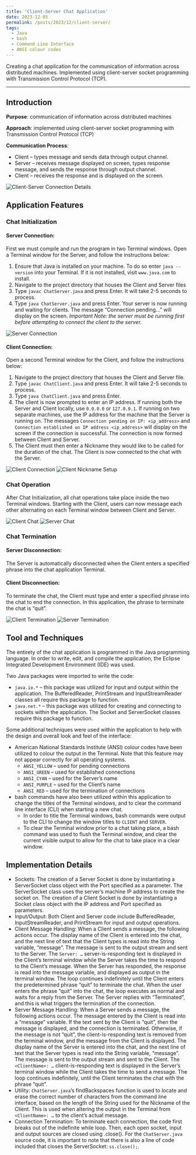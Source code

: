 ```yaml
---
title: 'Client-Server Chat Application'
date: 2023-12-05
permalink: /posts/2023/12/client-server/
tags:
  - Java
  - bash
  - Command Line Interface
  - ANSI colour codes
---
```


Creating a chat application for the communication of information across distributed machines. Implemented using client-server socket programming with Transmission Control Protocol (TCP).

---

## Introduction
**Purpose**: communication of information across distributed machines

**Approach**: implemented using client-server socket programming with Transmission Control Protocol (TCP)

**Communication Process**:   
* Client – types message and sends data through output channel.  
* Server – receives message displayed on screen, types response message, and sends the response through output channel.  
* Client – receives the response and is displayed on the screen.  

![Client-Server Connection Details](https://raw.githubusercontent.com/erincameron11/erincameron11.github.io/master/images/client-server-fig1.png)


## Application Features
### Chat Initialization
#### Server Connection:
First we must compile and run the program in two Terminal windows. Open a Terminal window for the Server, and follow the instructions below:
1. Ensure that Java is installed on your machine. To do so enter `java --version` into your Terminal. If it is not installed, visit `www.java.com` to install.
2. Navigate to the project directory that houses the Client and Server files
3. Type `javac ChatServer.java` and press Enter. It will take 2-5 seconds to process.
4. Type `java ChatServer.java` and press Enter. Your server is now running and waiting for clients. The message “Connection pending…” will display on the screen.
*Important Note: the server must be running first before attempting to connect the client to the server.*

![Server Connection](https://raw.githubusercontent.com/erincameron11/erincameron11.github.io/master/images/client-server-fig2.png)

#### Client Connection:
Open a second Terminal window for the Client, and follow the instructions below:
1. Navigate to the project directory that houses the Client and Server file. 
2. Type `javac ChatClient.java` and press Enter. It will take 2-5 seconds to process.
3. Type `java ChatClient.java` and press Enter.
4. The client is now prompted to enter an IP address. If running both the Server and Client locally, use `0.0.0.0` or `127.0.0.1`. If running on two separate machines, use the IP address for the machine that the Server is running on. The messages `Connection pending on IP: <ip_address>` and `Connection established on IP address <ip_address>` will display on the screen if the connection is successful. The connection is now formed between Client and Server.
5. The Client must then enter a Nickname they would like to be called for the duration of the chat. The Client is now connected to the chat with the Server.

![Client Connection](https://raw.githubusercontent.com/erincameron11/erincameron11.github.io/master/images/client-server-fig3.png)
![Client Nickname Setup](https://raw.githubusercontent.com/erincameron11/erincameron11.github.io/master/images/client-server-fig4.png)


### Chat Operation
After Chat Initialization, all chat operations take place inside the two Terminal windows. Starting with the Client, users can now message each other alternating on each Terminal window between Client and Server.

![Client Chat](https://raw.githubusercontent.com/erincameron11/erincameron11.github.io/master/images/client-server-fig5.png)
![Server Chat](https://raw.githubusercontent.com/erincameron11/erincameron11.github.io/master/images/client-server-fig6.png)

### Chat Termination
#### Server Disconnection:
The Server is automatically disconnected when the Client enters a specified phrase into the chat application Terminal.

#### Client Disconnection:
To terminate the chat, the Client must type and enter a specified phrase into the chat to end the connection. In this application, the phrase to terminate the chat is “quit”.

![Client Termination](https://raw.githubusercontent.com/erincameron11/erincameron11.github.io/master/images/client-server-fig7.png)
![Server Termination](https://raw.githubusercontent.com/erincameron11/erincameron11.github.io/master/images/client-server-fig8.png)

## Tool and Techniques
The entirety of the chat application is programmed in the Java programming language. In order to write, edit, and compile the application, the Eclipse Integrated Development Environment (IDE) was used.

Two Java packages were imported to write the code:
* `java.io.*`  – this package was utilized for input and output within the application. The BufferedReader, PrintStream and InputStreamReader classes all require this package to function.
* `java.net.*`  – this package was utilized for creating and connecting to sockets within the application. The Socket and ServerSocket classes require this package to function.

Some additional techniques were used within the application to help with the design and overall look and feel of the interface:
* American National Standards Institute (ANSI) colour codes have been utilized to colour the output in the Terminal. Note that this feature may not appear correctly for all operating systems.
  * `ANSI_YELLOW` – used for pending connections
  * `ANSI_GREEN` – used for established connections
  * `ANSI_CYAN` – used for the Server’s name
  * `ANSI_PURPLE` – used for the Client’s name
  * `ANSI_RED` – used for the termination of connections
* bash commands have also been utilized within this application to change the titles of the Terminal windows, and to clear the command line interface (CLI) when starting a new chat.
  * In order to title the Terminal windows, bash commands were output to the CLI to change the window titles to `CLIENT` and `SERVER`.
  * To clear the Terminal window prior to a chat taking place, a bash command was used to flush the Terminal window, and clear the current visible output to allow for the chat to take place in a clear window.

## Implementation Details
* Sockets: The creation of a Server Socket is done by instantiating a ServerSocket class object with the Port specified as a parameter. The ServerSocket class uses the server’s machine IP address to create the socket on. The creation of a Client Socket is done by instantiating a Socket class object with the IP address and Port specified as parameters.
* Input/Output: Both Client and Server code include BufferedReader, InputStreamReader, and PrintStream for input and output operations.
* Client Message Handling: When a Client sends a message, the following actions occur. The display name of the Client is entered into the chat, and the next line of text that the Client types is read into the String variable, “message”. The message is sent to the output stream and sent to the Server. The `Server: …` server-is-responding text is displayed in the Client’s terminal window while the Server takes the time to respond to the Client’s message. When the Server has responded, the response is read into the message variable, and displayed as output in the terminal window. The loop continues indefinitely until the Client enters the predetermined phrase “quit” to terminate the chat. When the user enters the phrase “quit” into the chat, the loop executes as normal and waits for a reply from the Server. The Server replies with “Terminated”, and this is what triggers the termination of the connection.
* Server Message Handling: When a Server sends a message, the following actions occur. The message entered by the Client is read into a “message” variable. If the text sent by the Client is “quit”, then the message is displayed, and the connection is terminated. Otherwise, if the message is not “quit”, the client-is-responding text is removed from the terminal window, and the message from the Client is displayed. The display name of the Server is entered into the chat, and the next line of text that the Server types is read into the String variable, “message”. The message is sent to the output stream and sent to the Client. The `<ClientName>: …` client-is-responding text is displayed in the Server’s terminal window while the Client takes the time to send a message. The loop continues indefinitely, until the Client terminates the chat with the phrase “quit”.
* Utility: `ChatServer.java`’s findBackspaces function is used to locate and erase the correct number of characters from the command line interface, based on the length of the String used for the Nickname of the Client. This is used when altering the output in the Terminal from `<ClientName>: …` to the client’s actual message.
* Connection Termination: To terminate each connection, the code first breaks out of the indefinite while loop. Then, each open socket, input and output sources are closed using .close(). For the `ChatServer.java` source code, it is important to note that there is also a line of code included that closes the ServerSocket: `ss.close();`.